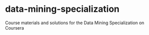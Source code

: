 # data-mining-specialization
Course materials and solutions for the Data Mining Specialization on Coursera
